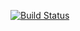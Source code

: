 [![Build Status](https://travis-ci.com/MGDelux/Movie.svg?branch=main)](https://travis-ci.com/MGDelux/Movie)
